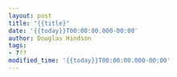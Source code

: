 ```yaml
---
layout: post
title: "{{title}"
date: '{{today}}T00:00:00.000-00:00'
author: Douglas Hindson
tags: 
- ???
modified_time: '{{today}}T00:00:00.000-00:00'
---
```



